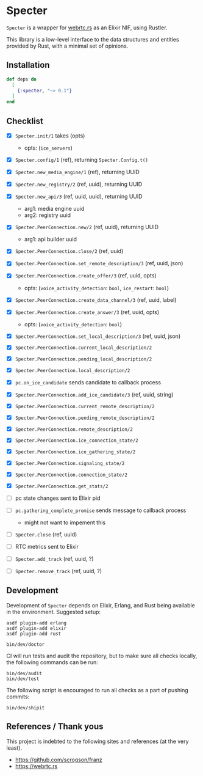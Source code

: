 # Specter

`Specter` is a wrapper for [webrtc.rs](https://webrtc.rs) as an Elixir NIF, using
Rustler.

This library is a low-level interface to the data structures and
entities provided by Rust, with a minimal set of opinions.


## Installation

```elixir
def deps do
  [
    {:specter, "~> 0.1"}
  ]
end
```

## Checklist

- [x] `Specter.init/1` takes (opts)
  - opts: (`ice_servers`)
- [x] `Specter.config/1` (ref), returning `Specter.Config.t()`
- [x] `Specter.new_media_engine/1` (ref), returning UUID
- [x] `Specter.new_registry/2` (ref, uuid), returning UUID
- [x] `Specter.new_api/3` (ref, uuid, uuid), returning UUID
  - arg1: media engine uuid
  - arg2: registry uuid
- [x] `Specter.PeerConnection.new/2` (ref, uuid), returning UUID
  - arg1: api builder uuid
- [x] `Specter.PeerConnection.close/2` (ref, uuid)
- [x] `Specter.PeerConnection.set_remote_description/3` (ref, uuid, json)
- [x] `Specter.PeerConnection.create_offer/3` (ref, uuid, opts)
  - opts: (`voice_activity_detection`: `bool`, `ice_restart`: `bool`)
- [x] `Specter.PeerConnection.create_data_channel/3` (ref, uuid, label)
- [x] `Specter.PeerConnection.create_answer/3` (ref, uuid, opts)
  - opts: (`voice_activity_detection`: `bool`)
- [x] `Specter.PeerConnection.set_local_description/3` (ref, uuid, json)
- [x] `Specter.PeerConnection.current_local_description/2`
- [x] `Specter.PeerConnection.pending_local_description/2`
- [x] `Specter.PeerConnection.local_description/2`
- [x] `pc.on_ice_candidate` sends candidate to callback process
- [x] `Specter.PeerConnection.add_ice_candidate/3` (ref, uuid, string)
- [x] `Specter.PeerConnection.current_remote_description/2`
- [x] `Specter.PeerConnection.pending_remote_description/2`
- [x] `Specter.PeerConnection.remote_description/2`
- [x] `Specter.PeerConnection.ice_connection_state/2`
- [x] `Specter.PeerConnection.ice_gathering_state/2`
- [x] `Specter.PeerConnection.signaling_state/2`
- [x] `Specter.PeerConnection.connection_state/2`
- [x] `Specter.PeerConnection.get_stats/2`
- [ ] pc state changes sent to Elixir pid
- [ ] `pc.gathering_complete_promise` sends message to callback process
  - might not want to impement this
- [ ] `Specter.close`  (ref, uuid)
- [ ] RTC metrics sent to Elixir
- [ ] `Specter.add_track`  (ref, uuid, ?)
- [ ] `Specter.remove_track`  (ref, uuid, ?)


## Development

Development of `Specter` depends on Elixir, Erlang, and Rust being available
in the environment. Suggested setup:

```shell
asdf plugin-add erlang
asdf plugin-add elixir
asdf plugin-add rust

bin/dev/doctor
```

CI will run tests and audit the repository, but to make sure all checks locally,
the following commands can be run:

```shell
bin/dev/audit
bin/dev/test
```

The following script is encouraged to run all checks as a part of pushing commits:

```shell
bin/dev/shipit
```


## References / Thank yous

This project is indebted to the following sites and references (at the very least).

- https://github.com/scrogson/franz
- https://webrtc.rs


